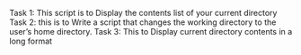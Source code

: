 Task 1: This script is to Display the contents list of your current directory
Task 2: this is to Write a script that changes the working directory to the user’s home directory.
Task 3: This to Display current directory contents in a long format

